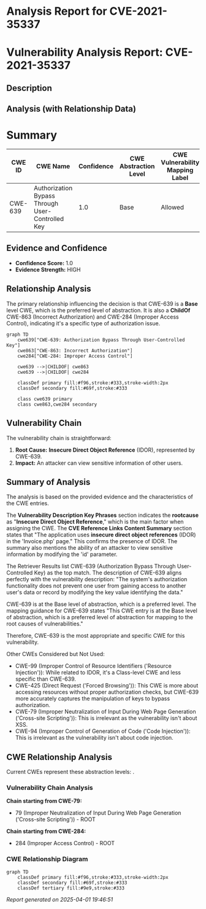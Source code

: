# Analysis Report for CVE-2021-35337

# Vulnerability Analysis Report: CVE-2021-35337

## Description



## Analysis (with Relationship Data)

# Summary
| CWE ID | CWE Name | Confidence | CWE Abstraction Level | CWE Vulnerability Mapping Label | CWE-Vulnerability Mapping Notes |
|---|---|---|---|---|---|
| CWE-639 | Authorization Bypass Through User-Controlled Key | 1.0 | Base | Allowed | Primary CWE |

## Evidence and Confidence

*   **Confidence Score:** 1.0
*   **Evidence Strength:** HIGH

## Relationship Analysis
The primary relationship influencing the decision is that CWE-639 is a **Base** level CWE, which is the preferred level of abstraction. It is also a **ChildOf** CWE-863 (Incorrect Authorization) and CWE-284 (Improper Access Control), indicating it's a specific type of authorization issue.

```mermaid
graph TD
    cwe639["CWE-639: Authorization Bypass Through User-Controlled Key"]
    cwe863["CWE-863: Incorrect Authorization"]
    cwe284["CWE-284: Improper Access Control"]
    
    cwe639 -->|CHILDOF| cwe863
    cwe639 -->|CHILDOF| cwe284
    
    classDef primary fill:#f96,stroke:#333,stroke-width:2px
    classDef secondary fill:#69f,stroke:#333
    
    class cwe639 primary
    class cwe863,cwe284 secondary
```

## Vulnerability Chain
The vulnerability chain is straightforward:
  1. **Root Cause:** **Insecure Direct Object Reference** (IDOR), represented by CWE-639.
  2. **Impact:** An attacker can view sensitive information of other users.

## Summary of Analysis
The analysis is based on the provided evidence and the characteristics of the CWE entries.

The **Vulnerability Description Key Phrases** section indicates the **rootcause** as "**Insecure Direct Object Reference**," which is the main factor when assigning the CWE.
The **CVE Reference Links Content Summary** section states that "The application uses **insecure direct object references** (IDOR) in the 'Invoice.php' page." This confirms the presence of IDOR. The summary also mentions the ability of an attacker to view sensitive information by modifying the 'id' parameter.

The Retriever Results list CWE-639 (Authorization Bypass Through User-Controlled Key) as the top match. The description of CWE-639 aligns perfectly with the vulnerability description: "The system's authorization functionality does not prevent one user from gaining access to another user's data or record by modifying the key value identifying the data."

CWE-639 is at the Base level of abstraction, which is a preferred level. The mapping guidance for CWE-639 states "This CWE entry is at the Base level of abstraction, which is a preferred level of abstraction for mapping to the root causes of vulnerabilities."

Therefore, CWE-639 is the most appropriate and specific CWE for this vulnerability.

Other CWEs Considered but Not Used:

*   CWE-99 (Improper Control of Resource Identifiers ('Resource Injection')): While related to IDOR, it's a Class-level CWE and less specific than CWE-639.
*   CWE-425 (Direct Request ('Forced Browsing')): This CWE is more about accessing resources without proper authorization checks, but CWE-639 more accurately captures the manipulation of keys to bypass authorization.
*   CWE-79 (Improper Neutralization of Input During Web Page Generation ('Cross-site Scripting')): This is irrelevant as the vulnerability isn't about XSS.
*   CWE-94 (Improper Control of Generation of Code ('Code Injection')): This is irrelevant as the vulnerability isn't about code injection.


## CWE Relationship Analysis

Current CWEs represent these abstraction levels: .


### Vulnerability Chain Analysis

**Chain starting from CWE-79:**
- 79 (Improper Neutralization of Input During Web Page Generation ('Cross-site Scripting')) - ROOT


**Chain starting from CWE-284:**
- 284 (Improper Access Control) - ROOT



### CWE Relationship Diagram

```mermaid
graph TD
    classDef primary fill:#f96,stroke:#333,stroke-width:2px
    classDef secondary fill:#69f,stroke:#333
    classDef tertiary fill:#9e9,stroke:#333
```



*Report generated on 2025-04-01 19:46:51*
